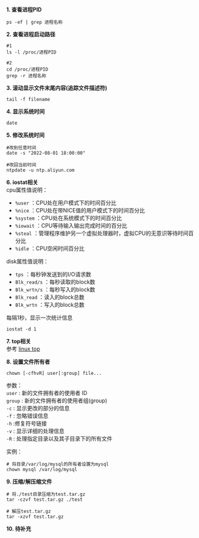 **1. 查看进程PID**  
```
ps -ef | grep 进程名称
```
**2. 查看进程启动路径**  
```
#1
ls -l /proc/进程PID

#2
cd /proc/进程PID
grep -r 进程名称
```
**3. 滚动显示文件末尾内容(追踪文件描述符)**  
```
tail -f filename
```
**4. 显示系统时间**  
```
date
```
**5. 修改系统时间**  
```
#改到任意时间
date -s "2022-08-01 18:00:00"

#改回当前时间
ntpdate -u ntp.aliyun.com
```
**6. iostat相关**  
cpu属性值说明：
- `%user` ：CPU处在用户模式下的时间百分比
- `%nice` ：CPU处在带NICE值的用户模式下的时间百分比
- `%system` ：CPU处在系统模式下的时间百分比
- `%iowait` ：CPU等待输入输出完成时间的百分比
- `%steal` ：管理程序维护另一个虚拟处理器时，虚拟CPU的无意识等待时间百分比
- `%idle` ：CPU空闲时间百分比

disk属性值说明：
- `tps` ：每秒钟发送到的I/O请求数
- `Blk_read/s` ：每秒读取的block数
- `Blk_wrtn/s` ：每秒写入的block数
- `Blk_read` ：读入的block总数
- `Blk_wrtn` ：写入的block总数

每隔1秒，显示一次统计信息
```
iostat -d 1
```
**7. top相关**  
参考 [linux top](https://www.csdn.net/tags/OtDaUg1sODA1NC1ibG9n.html)

**8. 设置文件所有者**  
```
chown [-cfhvR] user[:group] file...
```
参数：  
`user` : 新的文件拥有者的使用者 ID  
`group` : 新的文件拥有者的使用者组(group)  
`-c` : 显示更改的部分的信息  
`-f` : 忽略错误信息  
`-h` :修复符号链接  
`-v` : 显示详细的处理信息  
`-R` : 处理指定目录以及其子目录下的所有文件  

实例：
```
# 将目录/var/log/mysql的所有者设置为mysql
chown mysql /var/log/mysql
```
**9. 压缩/解压缩文件**  
```
# 将./test目录压缩为test.tar.gz
tar -czvf test.tar.gz ./test 

# 解压test.tar.gz
tar -xzvf test.tar.gz
```
**10. 待补充**  
